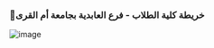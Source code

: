 ### 📍خريطة كلية الطلاب - فرع العابدية بجامعة أم القرى

![image](https://github.com/user-attachments/assets/214f0724-203c-412b-9d41-1a2f312c7f7a)
